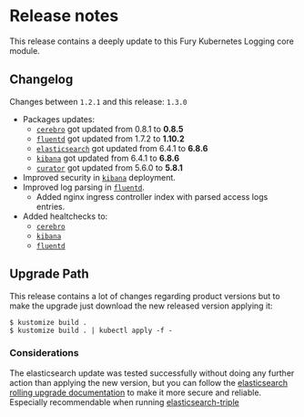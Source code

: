 # Release notes

This release contains a deeply update to this Fury Kubernetes Logging core module.

## Changelog

Changes between `1.2.1` and this release: `1.3.0`

- Packages updates:
  - [`cerebro`](../../katalog/cerebro) got updated from 0.8.1 to **0.8.5**
  - [`fluentd`](../../katalog/fluentd) got updated from 1.7.2 to **1.10.2**
  - [`elasticsearch`](../../katalog/elasticsearch) got updated from 6.4.1 to **6.8.6**
  - [`kibana`](../../katalog/kibana) got updated from 6.4.1 to **6.8.6**
  - [`curator`](../../katalog/curator) got updated from 5.6.0 to **5.8.1**
- Improved security in [`kibana`](../../katalog/kibana) deployment.
- Improved log parsing in [`fluentd`](../../katalog/fluentd).
  - Added nginx ingress controller index with parsed access logs entries.
- Added healtchecks to:
  - [`cerebro`](../../katalog/cerebro)
  - [`kibana`](../../katalog/kibana)
  - [`fluentd`](../../katalog/fluentd)

## Upgrade Path

This release contains a lot of changes regarding product versions but to make the upgrade just download the new
released version applying it:

```
$ kustomize build .
$ kustomize build . | kubectl apply -f -
```

### Considerations

The elasticsearch update was tested successfully without doing any further action than applying the new version, but
you can follow the
[elasticsearch rolling upgrade documentation](https://www.elastic.co/guide/en/elasticsearch/reference/6.8/rolling-upgrades.html)
to make it more secure and reliable. Especially recommendable when running
[elasticsearch-triple](../../katalog/elasticsearch-triple)